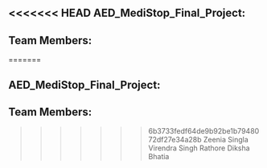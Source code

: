 <<<<<<< HEAD
AED_MediStop_Final_Project:
--------------------------
Team Members:
------------
=======

AED_MediStop_Final_Project:
---------------------------
Team Members:
-------------
>>>>>>> 6b3733fedf64de9b92be1b7948072df27e34a28b
Zeenia Singla 
Virendra Singh Rathore
Diksha Bhatia
